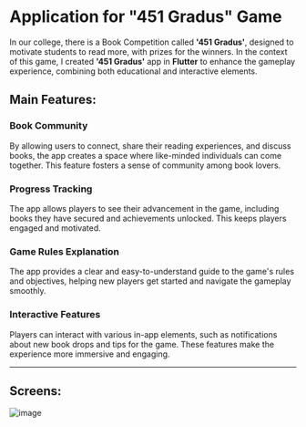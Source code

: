 # Application for "451 Gradus" Game

In our college, there is a Book Competition called **'451 Gradus'**, designed to motivate students to read more, with prizes for the winners. In the context of this game, I created **'451 Gradus'** app in **Flutter** to enhance the gameplay experience, combining both educational and interactive elements.

## Main Features:

### **Book Community**
By allowing users to connect, share their reading experiences, and discuss books, the app creates a space where like-minded individuals can come together. This feature fosters a sense of community among book lovers.

### **Progress Tracking**
The app allows players to see their advancement in the game, including books they have secured and achievements unlocked. This keeps players engaged and motivated.

### **Game Rules Explanation**
The app provides a clear and easy-to-understand guide to the game's rules and objectives, helping new players get started and navigate the gameplay smoothly.

### **Interactive Features**
Players can interact with various in-app elements, such as notifications about new book drops and tips for the game. These features make the experience more immersive and engaging.

---

## Screens: 
![image](https://github.com/user-attachments/assets/5496d09e-5d54-4af3-b554-2a243246aa5f)





